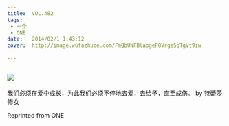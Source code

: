 ```yaml
---
title:	VOL.482
tags:
 - 一个
 - ONE
date:	2014/02/1 1:43:12
cover:	http://image.wufazhuce.com/FmQbUNFBlaogeF8VrgeSqTgVt9iw

---
```

![](http://image.wufazhuce.com/FmQbUNFBlaogeF8VrgeSqTgVt9iw)
---

我们必须在爱中成长，为此我们必须不停地去爱，去给予，直至成伤。 by 特蕾莎修女
 
Reprinted from ONE
